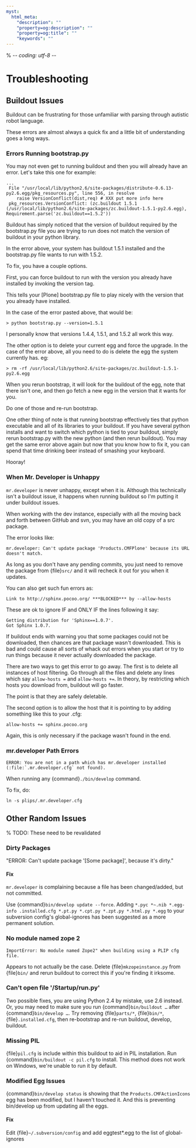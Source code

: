 ```yaml
---
myst:
  html_meta:
    "description": ""
    "property=og:description": ""
    "property=og:title": ""
    "keywords": ""
---
```


% -*- coding: utf-8 -*-

# Troubleshooting

## Buildout Issues

Buildout can be frustrating for those unfamiliar with parsing through autistic robot language.

These errors are almost always a quick fix and a little bit of understanding goes a long ways.

### Errors Running bootstrap.py

You may not even get to running buildout and then you will already have an error.
Let's take this one for example:

```
...
 File "/usr/local/lib/python2.6/site-packages/distribute-0.6.13-py2.6.egg/pkg_resources.py", line 556, in resolve
    raise VersionConflict(dist,req) # XXX put more info here
 pkg_resources.VersionConflict: (zc.buildout 1.5.1 (/usr/local/lib/python2.6/site-packages/zc.buildout-1.5.1-py2.6.egg), Requirement.parse('zc.buildout==1.5.2'))
```

Buildout has simply noticed that the version of buildout required by the bootstrap.py file you are trying to run
does not match the version of buildout in your python library.

In the error above, your system has buildout 1.5.1 installed and the bootstrap.py file wants to run with 1.5.2.

To fix, you have a couple options.

First, you can force buildout to run with the version you already have installed by invoking the version tag.

This tells your \[Plone\] bootstrap.py file to play nicely with the version that you already have installed.

In the case of the error pasted above, that would be:

```
> python bootstrap.py --version=1.5.1
```

I personally know that versions 1.4.4, 1.5.1, and 1.5.2 all work this way.

The other option is to delete your current egg and force the upgrade.
In the case of the error above, all you need to do is delete the egg the system currently has. eg:

```
> rm -rf /usr/local/lib/python2.6/site-packages/zc.buildout-1.5.1-py2.6.egg
```

When you rerun bootstrap, it will look for the buildout of the egg, note that there isn't one,
and then go fetch a new egg in the version that it wants for you.

Do one of those and re-run bootstrap.

One other thing of note is that running bootstrap effectively ties that python executable and all of its libraries to your buildout.
If you have several python installs and want to switch which python is tied to your buildout,
simply rerun bootstrap.py with the new python (and then rerun buildout).
You may get the same error above again but now that you know how to fix it,
you can spend that time drinking beer instead of smashing your keyboard.

Hooray!

### When Mr. Developer is Unhappy

`mr.developer` is never unhappy, except when it is.
Although this technically isn't a buildout issue, it happens when running buildout so I'm putting it under buildout issues.

When working with the dev instance, especially with all the moving back and forth between GitHub and svn,
you may have an old copy of a src package.

The error looks like:

```
mr.developer: Can't update package 'Products.CMFPlone' because its URL doesn't match.
```

As long as you don't have any pending commits, you just need to remove the package from {file}`src/` and
it will recheck it out for you when it updates.

You can also get such fun errors as:

```
Link to http://sphinx.pocoo.org/ ***BLOCKED*** by --allow-hosts
```

These are ok to ignore IF and ONLY IF the lines following it say:

```
Getting distribution for 'Sphinx==1.0.7'.
Got Sphinx 1.0.7.
```

If buildout ends with warning you that some packages could not be downloaded, then chances are that package wasn't downloaded.
This is bad and could cause all sorts of whack out errors when you start or try to run things because it never actually downloaded the package.

There are two ways to get this error to go away. The first is to delete all instances of host filtering.
Go through all the files and delete any lines which say `allow-hosts =` and `allow-hosts +=`.
In theory, by restricting which hosts you download from, buildout will go faster.

The point is that they are safely deletable.

The second option is to allow the host that it is pointing to by adding something like this to your .cfg:

```
allow-hosts += sphinx.pocoo.org
```

Again, this is only necessary if the package wasn't found in the end.

### mr.developer Path Errors

`` ERROR: You are not in a path which has mr.developer installed (:file:`.mr.developer.cfg` not found). ``

When running any {command}`./bin/develop` command.

To fix, do:

```
ln -s plips/.mr.developer.cfg
```

## Other Random Issues

% TODO: These need to be revalidated

### Dirty Packages

"ERROR: Can't update package '\[Some package\]', because it's dirty."

#### Fix

`mr.developer` is complaining because a file has been changed/added, but not committed.

Use {command}`bin/develop update --force`.
Adding `*.pyc *~.nib *.egg-info .installed.cfg *.pt.py *.cpt.py *.zpt.py *.html.py *.egg` to your subversion config's global-ignores has been suggested as a more permanent solution.

### No module named zope 2

`ImportError: No module named Zope2" when building using a PLIP cfg file.`

Appears to not actually be the case.
Delete {file}`mkzopeinstance.py` from {file}`bin/` and rerun buildout to correct this if you're finding it irksome.

### Can't open file '/Startup/run.py'

Two possible fixes, you are using Python 2.4 by mistake, use 2.6 instead.
Or, you may need to make sure you run {command}`bin/buildout …` after {command}`bin/develop …`.
Try removing {file}`parts/*`, {file}`bin/*`, {file}`.installed.cfg`, then re-bootstrap and re-run buildout, develop, buildout.

### Missing PIL

{file}`pil.cfg` is include within this buildout to aid in PIL installation.
Run {command}`bin/buildout -c pil.cfg` to install.
This method does not work on Windows, we're unable to run it by default.

### Modified Egg Issues

{command}`bin/develop status` is showing that the `Products.CMFActionIcons` egg has been modified,
but I haven't touched it.
And this is preventing bin/develop up from updating all the eggs.

#### Fix

Edit {file}`~/.subversion/config` and add eggtest\*.egg to the list of global-ignores
